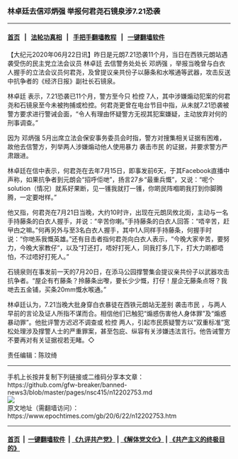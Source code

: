 ### 林卓廷去信邓炳强 举报何君尧石镜泉涉7.21恐袭
------------------------

#### [首页](https://github.com/gfw-breaker/banned-news3/blob/master/README.md) &nbsp;&nbsp;|&nbsp;&nbsp; [法轮功真相](https://github.com/begood0513/basic/blob/master/README.md)  &nbsp;&nbsp;|&nbsp;&nbsp; [手把手翻墙教程](https://github.com/gfw-breaker/guides/wiki)  &nbsp;&nbsp;|&nbsp;&nbsp; [一键翻墙软件](https://github.com/gfw-breaker/nogfw/blob/master/README.md)  



<div><p>
 【大纪元2020年06月22日讯】昨日是元朗7.21恐袭11个月，当日在西铁元朗站遇袭受伤的民主党立法会议员
 <ok href="https://www.epochtimes.com/gb/tag/%E6%9E%97%E5%8D%93%E5%BB%B7.html">
  林卓廷
 </ok>
 去信警务处处长
 <ok href="https://www.epochtimes.com/gb/tag/%E9%82%93%E7%82%B3%E5%BC%BA.html">
  邓炳强
 </ok>
 ，举报当晚曾与白衣人握手的立法会议员何君尧，及曾提议亲共份子以藤条和水喉通等武器，攻击反送中抗争者的《经济日报》副社长石镜泉。
</p>
<p>
 <ok href="https://www.epochtimes.com/gb/tag/%E6%9E%97%E5%8D%93%E5%BB%B7.html">
  林卓廷
 </ok>
 表示，7.21恐袭已11个月，警方至今只
 <ok href="https://www.epochtimes.com/gb/tag/%E6%A3%80%E6%8E%A7.html">
  检控
 </ok>
 7人，其中涉嫌煽动犯案的何君尧和石镜泉至今未被拘捕或检控。何君尧更曾在电台节目中指，从未就7.21恐袭被警方要求进行警诫会面，“令人有理由怀疑警方无视其犯案嫌疑，主动放弃对何的刑事调查。”
</p>
<p>
 因为
 <ok href="https://www.epochtimes.com/gb/tag/%E9%82%93%E7%82%B3%E5%BC%BA.html">
  邓炳强
 </ok>
 5月出席立法会保安事务委员会时指，警方对搜集相关证据有困难，故他去信警方，列举两人涉嫌煽动他人使用暴力
 <ok href="https://www.epochtimes.com/gb/tag/%E8%A2%AD%E5%87%BB%E5%B8%82%E6%B0%91.html">
  袭击市民
 </ok>
 的证据，并要求警方严肃跟进。
</p>
<p>
 林卓廷在信中表示，何君尧在去年7月15日，即事发前6天，于其Facebook直播中声称，如果抗争者到元朗会“招呼佢哋”，扬言27乡“最重兵慨”，又说：“呢个solution（情况）就系好果断，见一镬我就打一镬，你啲民阵嗰啲我打到你脚腾腾，一定要咁样。”
</p>
<p>
 他又指，何君尧在7月21日当晚，大约10时许，出现在元朗凤攸北街，主动与一名手持藤条的白衣人握手，并说：“辛苦你喇。”手持藤条的白衣人回答：“唔辛苦，赶曱甴之嘛。”何再另外与至3名白衣人握手，其中1人同样手持藤条，何握手时说：“你哋系我慨英雄。”还有目击者指何君尧向白衣人表示，“今晚大家辛苦，要努力，今晚大家教仔”，以及“打还打，唔好打死人，同我打多几下，打大力啲都唔怕，不过唔好打死人。”
</p>
<p>
 石镜泉则在事发前一天的7月20日，在添马公园撑警集会提议亲共份子以武器攻击抗争者。“屋企有冇藤条？拎藤条出嚟，要长少少慨，打仔！屋企无藤条点呀？我哋去五金铺，买条20mm慨水喉通。”
</p>
<p>
 林卓廷认为，7.21当晚大批身穿白衣暴徒在西铁元朗站无差别
 <ok href="https://www.epochtimes.com/gb/tag/%E8%A2%AD%E5%87%BB%E5%B8%82%E6%B0%91.html">
  袭击市民
 </ok>
 ，与两人早前的言论及证人所指不谋而合。相信他们已触犯“煽惑伤害他人身体罪”及“煽惑暴动罪”。他批评警方迟迟不调查或
 <ok href="https://www.epochtimes.com/gb/tag/%E6%A3%80%E6%8E%A7.html">
  检控
 </ok>
 两人，引起市民质疑警方以“双重标准”宽松处理涉及撑警人士的严重罪案，甚至包庇、纵容有关涉嫌违法言行。他告诫警方不要再对有关证据视若无睹。◇
</p>
<p>
 责任编辑：陈玟绮
</p>
</div>
<hr/>
手机上长按并复制下列链接或二维码分享本文章：<br/>
https://github.com/gfw-breaker/banned-news3/blob/master/pages/nsc415/n12202753.md <br/>
<a href='https://github.com/gfw-breaker/banned-news3/blob/master/pages/nsc415/n12202753.md'><img src='https://github.com/gfw-breaker/banned-news3/blob/master/pages/nsc415/n12202753.md.png'/></a> <br/>
原文地址（需翻墙访问）：https://www.epochtimes.com/gb/20/6/22/n12202753.htm


------------------------
#### [首页](https://github.com/gfw-breaker/banned-news3/blob/master/README.md) &nbsp;|&nbsp; [一键翻墙软件](https://github.com/gfw-breaker/nogfw/blob/master/README.md) &nbsp;| [《九评共产党》](https://github.com/gfw-breaker/9ping.md/blob/master/README.md#九评之一评共产党是什么) | [《解体党文化》](https://github.com/gfw-breaker/jtdwh.md/blob/master/README.md) | [《共产主义的终极目的》](https://github.com/gfw-breaker/gczydzjmd.md/blob/master/README.md)


<img src='http://gfw-breaker.win/banned-news3/pages/nsc415/n12202753.md' width='0px' height='0px'/>